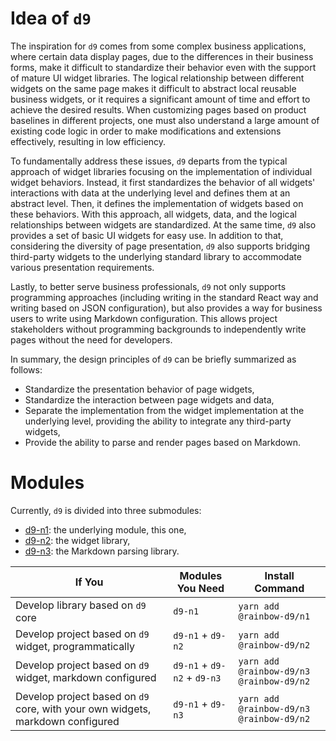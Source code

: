 # Idea of `d9`

The inspiration for `d9` comes from some complex business applications, where certain data display pages, due to the differences in their
business forms, make it difficult to standardize their behavior even with the support of mature UI widget libraries. The logical
relationship between different widgets on the same page makes it difficult to abstract local reusable business widgets, or it
requires a significant amount of time and effort to achieve the desired results. When customizing pages based on product baselines in
different projects, one must also understand a large amount of existing code logic in order to make modifications and extensions
effectively, resulting in low efficiency.

To fundamentally address these issues, `d9` departs from the typical approach of widget libraries focusing on the implementation of
individual widget behaviors. Instead, it first standardizes the behavior of all widgets' interactions with data at the underlying
level and defines them at an abstract level. Then, it defines the implementation of widgets based on these behaviors. With this approach,
all widgets, data, and the logical relationships between widgets are standardized. At the same time, `d9` also provides a set of basic
UI widgets for easy use. In addition to that, considering the diversity of page presentation, `d9` also supports bridging third-party
widgets to the underlying standard library to accommodate various presentation requirements.

Lastly, to better serve business professionals, `d9` not only supports programming approaches (including writing in the standard React way
and
writing based on JSON configuration), but also provides a way for business users to write using Markdown configuration. This allows project
stakeholders without programming backgrounds to independently write pages without the need for developers.

In summary, the design principles of `d9` can be briefly summarized as follows:

- Standardize the presentation behavior of page widgets,
- Standardize the interaction between page widgets and data,
- Separate the implementation from the widget implementation at the underlying level, providing the ability to integrate any third-party
  widgets,
- Provide the ability to parse and render pages based on Markdown.

# Modules

Currently, `d9` is divided into three submodules:

- [d9-n1](https://github.com/InsureMO/rainbow-d9/tree/main/d9-n1): the underlying module, this one,
- [d9-n2](https://github.com/InsureMO/rainbow-d9/tree/main/d9-n2): the widget library,
- [d9-n3](https://github.com/InsureMO/rainbow-d9/tree/main/d9-n3): the Markdown parsing library.

| If You                                                                         | Modules You Need            | Install Command                          |
|--------------------------------------------------------------------------------|-----------------------------|------------------------------------------|
| Develop library based on `d9` core                                             | `d9-n1`                     | `yarn add @rainbow-d9/n1`                |
| Develop project based on `d9` widget, programmatically                         | `d9-n1` + `d9-n2`           | `yarn add @rainbow-d9/n2`                |
| Develop project based on `d9` widget, markdown configured                      | `d9-n1` + `d9-n2` + `d9-n3` | `yarn add @rainbow-d9/n3 @rainbow-d9/n2` |
| Develop project based on `d9` core, with your own widgets, markdown configured | `d9-n1` + `d9-n3`           | `yarn add @rainbow-d9/n3 @rainbow-d9/n2` |
